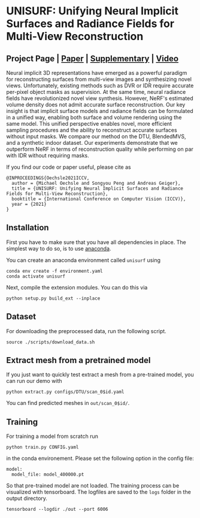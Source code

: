 # UNISURF: Unifying Neural Implicit Surfaces and Radiance Fields for Multi-View Reconstruction
## Project Page | [Paper](http://www.cvlibs.net/publications/Oechsle2021ICCV.pdf) | [Supplementary](http://www.cvlibs.net/publications/Oechsle2021ICCV_supplementary.pdf) | [Video](https://www.youtube.com/watch?v=WXUfHvZge0E)

Neural implicit 3D representations have emerged as a powerful paradigm for reconstructing surfaces from multi-view images and synthesizing novel views. Unfortunately, existing methods such as DVR or IDR require accurate per-pixel object masks as supervision. At the same time, neural radiance fields have revolutionized novel view synthesis. However, NeRF's estimated volume density does not admit accurate surface reconstruction. Our key insight is that implicit surface models and radiance fields can be formulated in a unified way, enabling both surface and volume rendering using the same model. This unified perspective enables novel, more efficient sampling procedures and the ability to reconstruct accurate surfaces without input masks. We compare our method on the DTU, BlendedMVS, and a synthetic indoor dataset. Our experiments demonstrate that we outperform NeRF in terms of reconstruction quality while performing on par with IDR without requiring masks.

If you find our code or paper useful, please cite as

    @INPROCEEDINGS{Oechsle2021ICCV,
      author = {Michael Oechsle and Songyou Peng and Andreas Geiger},
      title = {UNISURF: Unifying Neural Implicit Surfaces and Radiance Fields for Multi-View Reconstruction},
      booktitle = {International Conference on Computer Vision (ICCV)},
      year = {2021}
    } 
    
    
## Installation

First you have to make sure that you have all dependencies in place.
The simplest way to do so, is to use [anaconda](https://www.anaconda.com/).

You can create an anaconda environment called `unisurf` using
```
conda env create -f environment.yaml
conda activate unisurf
```
Next, compile the extension modules.
You can do this via
```
python setup.py build_ext --inplace
```

## Dataset
For downloading the preprocessed data, run the following script. 
```
source ./scripts/download_data.sh
```

## Extract mesh from a pretrained model

If you just want to quickly test extract a mesh from a pre-trained model, you can run our demo with 
```
python extract.py configs/DTU/scan_0$id.yaml 
```

You can find predicted meshes in `out/scan_0$id/`.


## Training
For training a model from scratch run 
```
python train.py CONFIG.yaml
```
in the conda environement.
Please set the following option in the config file:
```
model:
  model_file: model_400000.pt
```
So that pre-trained model are not loaded.
The training process can be visualized with tensorboard. The logfiles are saved to the `logs` folder in the output directory.
```
tensorboard --logdir ./out --port 6006
```

